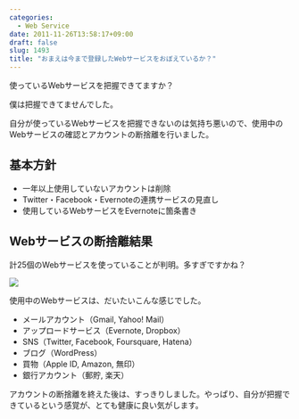```yaml
---
categories:
  - Web Service
date: 2011-11-26T13:58:17+09:00
draft: false
slug: 1493
title: "おまえは今まで登録したWebサービスをおぼえているか？"
---
```


使っているWebサービスを把握できてますか？

僕は把握できてませんでした。

自分が使っているWebサービスを把握できないのは気持ち悪いので、使用中のWebサービスの確認とアカウントの断捨離を行いました。

## 基本方針

* 一年以上使用していないアカウントは削除
* Twitter・Facebook・Evernoteの連携サービスの見直し
* 使用しているWebサービスをEvernoteに箇条書き

## Webサービスの断捨離結果

計25個のWebサービスを使っていることが判明。多すぎですかね？

![](/images/2011/11/1493_1.png)

使用中のWebサービスは、だいたいこんな感じでした。

* メールアカウント（Gmail, Yahoo! Mail）
* アップロードサービス（Evernote, Dropbox）
* SNS（Twitter, Facebook, Foursquare, Hatena）
* ブログ（WordPress）
* 買物（Apple ID, Amazon, 無印）
* 銀行アカウント（郵貯, 楽天）

アカウントの断捨離を終えた後は、すっきりしました。やっぱり、自分が把握できているという感覚が、とても健康に良い気がします。
